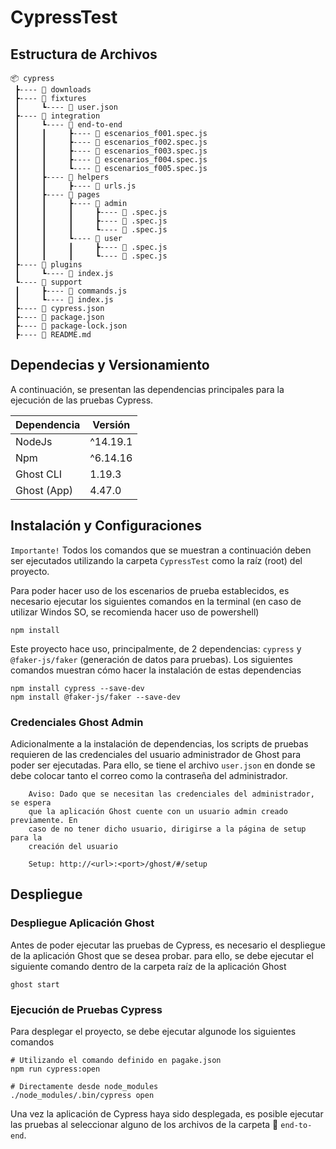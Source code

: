 # CypressTest


## Estructura de Archivos

```
📦 cypress
 ┣---- 📂 downloads
 ┣---- 📂 fixtures
 ┃     ┗---- 📜 user.json
 ┣---- 📂 integration
 ┃     ┗---- 📂 end-to-end
 ┃     ┃     ┣---- 📜 escenarios_f001.spec.js
 ┃     ┃     ┣---- 📜 escenarios_f002.spec.js
 ┃     ┃     ┣---- 📜 escenarios_f003.spec.js
 ┃     ┃     ┣---- 📜 escenarios_f004.spec.js
 ┃     ┃     ┗---- 📜 escenarios_f005.spec.js
 ┃     ┣---- 📂 helpers
 ┃     ┃     ┣---- 📜 urls.js
 ┃     ┣---- 📂 pages
 ┃     ┃     ┣---- 📂 admin
 ┃     ┃     ┃     ┣---- 📜 .spec.js
 ┃     ┃     ┃     ┣---- 📜 .spec.js
 ┃     ┃     ┃     ┗---- 📜 .spec.js
 ┃     ┃     ┗---- 📂 user
 ┃     ┃     ┃     ┣---- 📜 .spec.js
 ┃     ┃     ┃     ┗---- 📜 .spec.js
 ┣---- 📂 plugins
 ┃     ┗---- 📜 index.js
 ┗---- 📂 support
 ┃     ┣---- 📜 commands.js
 ┃     ┗---- 📜 index.js
 ┣---- 📜 cypress.json
 ┣---- 📜 package.json
 ┣---- 📜 package-lock.json
 ┣---- 📜 README.md

```

## Dependecias y Versionamiento

A continuación, se presentan las dependencias principales para la ejecución de las pruebas Cypress.

| Dependencia | Versión  |
| ----------- | -------- |
| NodeJs      | ^14.19.1 |
| Npm         | ^6.14.16 |
| Ghost CLI   | 1.19.3   |
| Ghost (App) | 4.47.0   |

## Instalación y Configuraciones

`Importante!` Todos los comandos que se muestran a continuación deben ser ejecutados utilizando la carpeta `CypressTest` como la raíz (root) del proyecto.

Para poder hacer uso de los escenarios de prueba establecidos, es necesario ejecutar los siguientes comandos en la terminal (en caso de utilizar Windos SO, se recomienda hacer uso de powershell)

```shell
npm install
```

Este proyecto hace uso, principalmente, de 2 dependencias: `cypress` y  `@faker-js/faker` (generación de datos para pruebas). Los siguientes comandos muestran cómo hacer la instalación de estas dependencias

```shell
npm install cypress --save-dev
npm install @faker-js/faker --save-dev
```

### Credenciales Ghost Admin
Adicionalmente a la instalación de dependencias, los scripts de pruebas requieren de las credenciales del usuario administrador de Ghost para poder ser ejecutadas. Para ello, se tiene el archivo `user.json` en donde se debe colocar tanto el correo como la contraseña del administrador.

~~~
    Aviso: Dado que se necesitan las credenciales del administrador, se espera
    que la aplicación Ghost cuente con un usuario admin creado previamente. En
    caso de no tener dicho usuario, dirigirse a la página de setup para la
    creación del usuario
    
    Setup: http://<url>:<port>/ghost/#/setup
~~~


## Despliegue

### Despliegue Aplicación Ghost

Antes de poder ejecutar las pruebas de Cypress, es necesario el despliegue de la aplicación Ghost que se desea probar. para ello, se debe ejecutar el siguiente comando dentro de la carpeta raíz de la aplicación Ghost

```shell
ghost start
```

### Ejecución de Pruebas Cypress
Para desplegar el proyecto, se debe ejecutar algunode los siguientes comandos

```shell
# Utilizando el comando definido en pagake.json
npm run cypress:open

# Directamente desde node_modules
./node_modules/.bin/cypress open
```

Una vez la aplicación de Cypress haya sido desplegada, es posible ejecutar las pruebas al seleccionar alguno de los archivos de la carpeta 📂 `end-to-end`.